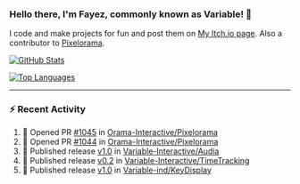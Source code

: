 ### Hello there, I'm Fayez, commonly known as Variable! 👋
I code and make projects for fun and post them on [My Itch.io page](https://variable-industries.itch.io/). Also a contributor to [Pixelorama](https://github.com/Orama-Interactive/Pixelorama).

[![GitHub Stats](https://github-readme-stats.vercel.app/api/?username=Variable-ind&show_icons=true&theme=merko)](https://github.com/anuraghazra/github-readme-stats)

[![Top Languages](https://github-readme-stats.vercel.app/api/top-langs/?username=Variable-ind&layout=compact&theme=merko)](https://github.com/anuraghazra/github-readme-stats)

---

### :zap: Recent Activity

<!--START_SECTION:activity-->
1. 💪 Opened PR [#1045](https://github.com/Orama-Interactive/Pixelorama/pull/1045) in [Orama-Interactive/Pixelorama](https://github.com/Orama-Interactive/Pixelorama)
2. 💪 Opened PR [#1044](https://github.com/Orama-Interactive/Pixelorama/pull/1044) in [Orama-Interactive/Pixelorama](https://github.com/Orama-Interactive/Pixelorama)
3. 🚀 Published release [v1.0](https://github.com/Variable-Interactive/Audia/releases/tag/v1.0) in [Variable-Interactive/Audia](https://github.com/Variable-Interactive/Audia)
4. 🚀 Published release [v0.2](https://github.com/Variable-Interactive/TimeTracking/releases/tag/v0.2) in [Variable-Interactive/TimeTracking](https://github.com/Variable-Interactive/TimeTracking)
5. 🚀 Published release [v1.0](https://github.com/Variable-ind/KeyDisplay/releases/tag/v1.0) in [Variable-ind/KeyDisplay](https://github.com/Variable-ind/KeyDisplay)
<!--END_SECTION:activity-->

<!--
**Variable-ind/Variable-ind** is a ✨ _special_ ✨ repository because its `README.md` (this file) appears on your GitHub profile.

Here are some ideas to get you started:
- 🌱 I’m currently studying at ...
- 🔭 I’m currently working on ...
- 👯 I’m looking to collaborate on ...
- 🤔 I’m looking for help with ...
- 💬 Ask me about ...
- 📫 How to reach me: ...
- ⚡ Fun fact: ...
-->
